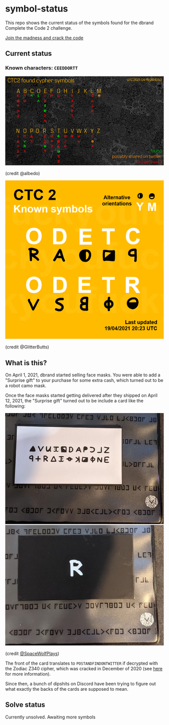 # symbol-status

This repo shows the current status of the symbols found for the dbrand Complete the Code 2 challenge.

[Join the madness and crack the code](https://discord.gg/dbrand)


## Current status
### Known characters: `CEEDDORTT`

![Status](CTC2.png)

(credit @albedo)

![Known Only](Known.png)

(credit @GlitterButts)

## What is this?

On April 1, 2021, dbrand started selling face masks. You were able to add a "Surprise gift" to your purchase for some extra cash, which turned out to be a robot camo mask.

Once the face masks started getting delivered after they shipped on April 12, 2021, the "Surprise gift" turned out to be include a card like the following:

![Card Front](card_front.jpeg)
![Card Back](card_back.jpeg)

(credit [@SpaceWolfPlays](https://twitter.com/spacewolfplays))

The front of the card translates to `POSTANDFINDONTWITTER` if decrypted with the Zodiac Z340 cipher, which was cracked in December of 2020 (see [here](http://zodiackillersite.com/viewtopic.php?f=23&t=5079) for more information).

Since then, a bunch of dipshits on Discord have been trying to figure out what exactly the backs of the cards are supposed to mean.

## Solve status

Currently unsolved. Awaiting more symbols

